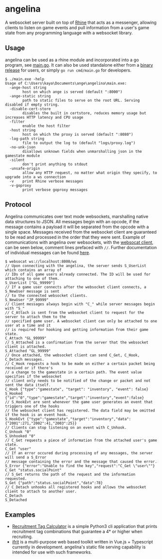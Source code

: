 # angelina

A websocket server built on top of [Rhine](https://github.com/kyoukaya/rhine) that acts as a messenger, allowing clients to listen on game events and pull information from a user's game state from any programming language with a websocket library.

## Usage

angelina can be used as a rhine module and incorporated into a go program, see [main.go](https://github.com/kyoukaya/angelina/blob/master/cmd/main.go).
It can also be used standalone either from a [binary release](https://github.com/kyoukaya/angelina/releases) for users, or simply `go run cmd/main.go` for developers.

```
$ ./main.exe -help
Usage of C:\Users\kaya\Documents\ange\angelina\main.exe:
  -ange-host string
        host on which ange is served (default ":8000")
  -ange-static string
        path to static files to serve on the root URL. Serving disabled if empty string.
  -disable-cert-store
        disables the built in certstore, reduces memory usage but increases HTTP latency and CPU usage
  -filter
        enable the host filter
  -host string
        host on which the proxy is served (default ":8080")
  -log-path string
        file to output the log to (default "logs/proxy.log")
  -no-unk-json
        disallows unknown fields when unmarshalling json in the gamestate module
  -silent
        don't print anything to stdout
  -unsafe-origin
        allow any HTTP request, no matter what origin they specify, to upgrade into a ws connection
  -v    print Rhine verbose messages
  -v-goproxy
        print verbose goproxy messages
```

## Protocol

Angelina communicates over text mode websockets, marshalling native data structures to JSON.
All messages begin with an opcode, if the message contains a payload it will be separated from the opcode with a single space. Messages received from the websocket client are guaranteed to be read and processed in the order that they were sent.
Example of communications with angelina over websockets, with the [websocat client](https://github.com/vi/websocat), can be seen below, comment lines prefaced with `//`.
Further documentation of individual messages can be found [here](https://github.com/kyoukaya/angelina/blob/master/angelina/msg/doc.go).

```
$ websocat ws://localhost:8000/ws
// Upon connecting with the angelina, the server sends S_UserList which contains an array of
// IDs of all game users already connected. The ID will be used for attaching to one of them.
S_UserList ["GL_99999"]
// If a game user connects after the websocket client connects, a S_NewUser message is sent
// to the connected websocket clients.
S_NewUser "JP_99999"
// Client messages always begin with "C_" while server messages begin with "S_"
// C_Attach is sent from the websocket client to request for the server to attach them to the
// specified game user. A websocket client can only be attached to one user at a time and it
// is required for hooking and getting information from their game state.
C_Attach "GL_99999"
// S_Attached is a confirmation from the server that the websocket client is attached.
S_Attached "GL_99999"
// Once attached, the websocket client can send C_Get, C_Hook, C_Detach messages.
// C_Hook requests a hook to be made on either a certain packet being received or if there's
// a change to the gamestate in a certain path. The event value specifies if the websocket
// client only needs to be notified of the change or packet and not sent the data itself.
C_Hook {"type":"gamestate", "target": "inventory", "event": false}
S_Hooked {"id":"0","type":"gamestate","target":"inventory","event":false}
// S_HookEvt are sent whenever the game user generates an event that triggers one of the hooks
// the websocket client has registered. The data field may be omitted if the hook is an event hook.
S_HookEvt {"type":"gamestate","target":"inventory","data":{"2001":271,"2002":41,"2003":25}}
// Clients can stop listening on an event with C_Unhook.
C_Unhook "0"
S_Unhooked "0"
// C_Get requests a piece of information from the attached user's game state.
C_Get "user"
// If an error occured during processing of any messages, the server will send a S_Error
// message containing the error and the message that caused the error.
S_Error {"error":"Unable to find the key","request":"C_Get \"user\""}
C_Get "status.socialPoint"
// S_Get returns the path of the request and the information requested.
S_Get {"path":"status.socialPoint","data":78}
// C_Detach unhooks all registered hooks and allows the websocket client to attach to another user.
C_Detach
S_Detached
```

## Examples

- [Recruitment Tag Calculator](https://github.com/kyoukaya/angelina/tree/master/example_clients/python) is a simple Python3 cli application that prints recruitment tag combinations that guarantee a 4* or higher when recruiting.
- [ifrit](https://github.com/kyoukaya/ifrit) is a multi-purpose web based toolkit written in Vue.js + Typescript currently in development.
angelina's static file serving capability is intended for use with such frameworks.
